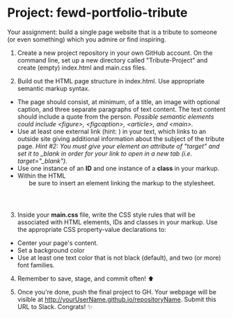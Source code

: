 # Project: fewd-portfolio-tribute 

Your assignment: build a single page website that is a tribute to someone (or even something) which you admire or find inspiring. 

1. Create a new project repository in your own GitHub account. On the command line, set up a new directory called "Tribute-Project" and create (empty) index.html and main.css files. 

2. Build out the HTML page structure in index.html. Use appropriate semantic markup syntax. 
  - The page should consist, at minimum, of a title, an image with optional caption, and three separate paragraphs of text content. The text content should include a quote from the person. _Possible semantic elements could include \<figure\>, \<figcaption\>, \<article>, and \<main>._ 
  - Use at least one external link (hint: <a></a>) in your text, which links to an outside site giving additional information about the subject of the tribute page. *Hint #2: You must give your element an attribute of "target" and set it to _blank in order for your link to open in a new tab (i.e. target="_blank").*
  - Use one instance of an **ID** and one instance of a **class** in your markup.
  - Within the HTML <header> be sure to insert an element linking the markup to the stylesheet.

3. Inside your **main.css** file, write the CSS style rules that will be associated with HTML elements, IDs and classes in your markup. Use the appropriate CSS property-value declarations to:
  - Center your page's content.
  - Set a background color
  - Use at least one text color that is not black (default), and two (or more) font families. 

4. Remember to save, stage, and commit often! :arrow_up:

5. Once you're done, push the final project to GH. Your webpage will be visible at http://yourUserName.github.io/repositoryName. Submit this URL to Slack. Congrats! :sparkles: